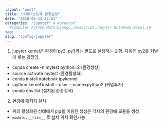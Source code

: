 ```yaml
---
layout: "post"
title: "주피터노트북 환경설정"
date: "2018-05-14 22:51"
categories: "Jupyter" #_Notebook"
  #Computer,Python,Math,Django,Javascript,Jupyter Notebook,Excel,TW
tag:
slug: "config-jupyter"
---
```




1. jupyter kernel은 환경이 py2, py3와는 별도로 설정하는 듯함.
다음은 py2를 커널에 넣는 과정임.
 - conda create -n mytest python=2  (환경생성)
 - source activate mytest (환경활성화)
 - conda install notebook ipykernel
 - ipython kernel install --user --name=python2 (커널추가)
 - conda env list (설치된 환경검색)

2. 환경에 패키지 설치
 - 위의 활성화된 상태에서 pip를 이용한 생성은 각자의 환경에 모듈를 생성
 - `module.__file__` 로 설치 위치 확인가능
